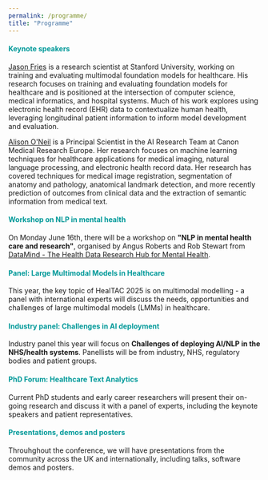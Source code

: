 ```yaml
---
permalink: /programme/
title: "Programme"
---
```


<h4 style="color:#009999;">Keynote speakers</h4>
<a href="https://web.stanford.edu/~jfries/"> Jason Fries</a> is a research scientist at Stanford University, working on training and evaluating multimodal foundation models for healthcare.  His  research focuses on training and evaluating foundation models for healthcare and is positioned at the intersection of computer science, medical informatics, and hospital systems. Much of his work explores using electronic health record (EHR) data to contextualize human health, leveraging longitudinal patient information to inform model development and evaluation.

<a href="https://scholar.google.co.uk/citations?user=XRKjluIAAAAJ">Alison O'Neil</a> is a Principal Scientist in the AI Research Team at Canon Medical Research Europe. Her research focuses on machine learning techniques for healthcare applications for medical imaging, natural language processing, and electronic health record data. Her research has covered techniques for medical image registration, segmentation of anatomy and pathology, anatomical landmark detection, and more recently prediction of outcomes from clinical data and the extraction of semantic information from medical text.


<h4 style="color:#009999;">Workshop on NLP in mental health</h4>
On Monday June 16th, there will be a workshop on <strong>"NLP in mental health care and research"</strong>, organised by Angus Roberts and Rob Stewart from <a href="https://datamind.org.uk/">DataMind - The Health Data Research Hub for Mental Health</a>.


<h4 style="color:#009999;">Panel: Large Multimodal Models in Healthcare </h4>
This year, the key topic of HealTAC 2025 is on multimodal modelling - a panel with international experts will discuss the needs, opportunities and challenges of large multimodal models (LMMs) in healthcare. 

<h4 style="color:#009999;">Industry panel: Challenges in AI deployment</h4>
Industry panel this year will focus on <strong>Challenges of deploying AI/NLP in the NHS/health systems</strong>. Panellists will be from industry, NHS, regulatory bodies and patient groups.

<h4 style="color:#009999;">PhD Forum: Healthcare Text Analytics</h4>
Current PhD students  and early career researchers will present their on-going research and discuss it with a panel of experts, including the keynote speakers and patient representatives.

<h4 style="color:#009999;">Presentations, demos and posters</h4>
Throuhghout the conference, we will have presentations from the community across the UK and internationally, including talks, software demos and posters. 
